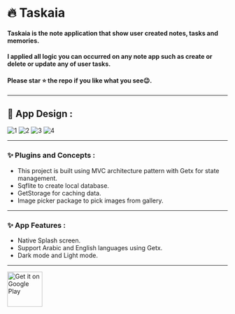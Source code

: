 # 🔥 Taskaia

#### Taskaia is the note application that show user created notes, tasks and memories.
#### I applied all logic you can occurred on any note app such as create or delete or update any of user tasks.

#### Please star ⭐ the repo if you like what you see😉.

-----------------------------------------------------------------------------

## 📸 App Design :

![1](https://user-images.githubusercontent.com/61595547/163495822-eb593ec0-8751-4c30-9d96-3532bf2679ad.png)
![2](https://user-images.githubusercontent.com/61595547/163495815-ddc16ffc-c8e2-4fb0-beab-4f5aca7d812c.png)
![3](https://user-images.githubusercontent.com/61595547/163495817-3926dc30-2c2b-4558-87d2-b1b88728d45e.png)
![4](https://user-images.githubusercontent.com/61595547/163495819-e4bd2fbf-28ff-42a4-8aa6-eb79921f0d0d.png)

-----------------------------------------------------------------------------

### ✨ Plugins and Concepts :

- This project is built using MVC architecture pattern with Getx for state management.
- Sqflite to create local database.
- GetStorage for caching data.
- Image picker package to pick images from gallery.

-----------------------------------------------------------------------------

### ✨ App Features :

- Native Splash screen.
- Support Arabic and English languages using Getx.
- Dark mode and Light mode.

-----------------------------------------------------------------------------

[<img src="https://user-images.githubusercontent.com/50374022/152713461-d367ec7a-687b-40ca-a881-30e49d69821c.png"
alt='Get it on Google Play'
height="80">](https://play.google.com/store/apps/details?id=com.mohamedElbalooty.taskaia)

